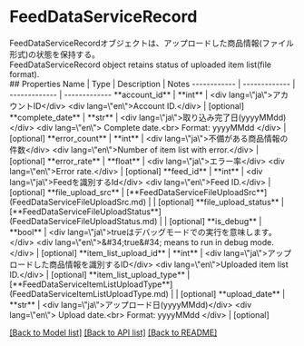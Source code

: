 # FeedDataServiceRecord

<div lang=\"ja\">FeedDataServiceRecordオブジェクトは、アップロードした商品情報(ファイル形式)の状態を保持する。</div> <div lang=\"en\">FeedDataServiceRecord object retains status of uploaded item list(file format).</div> 
## Properties
Name | Type | Description | Notes
------------ | ------------- | ------------- | -------------
**account_id** | **int** | &lt;div lang&#x3D;\&quot;ja\&quot;&gt;アカウントID&lt;/div&gt; &lt;div lang&#x3D;\&quot;en\&quot;&gt;Account ID.&lt;/div&gt;  | [optional] 
**complete_date** | **str** | &lt;div lang&#x3D;\&quot;ja\&quot;&gt;取り込み完了日(yyyyMMdd)&lt;/div&gt; &lt;div lang&#x3D;\&quot;en\&quot;&gt; Complete date.&lt;br&gt; Format: yyyyMMdd &lt;/div&gt;  | [optional] 
**error_count** | **int** | &lt;div lang&#x3D;\&quot;ja\&quot;&gt;不備がある商品情報の件数&lt;/div&gt; &lt;div lang&#x3D;\&quot;en\&quot;&gt;Number of item list with error.&lt;/div&gt;  | [optional] 
**error_rate** | **float** | &lt;div lang&#x3D;\&quot;ja\&quot;&gt;エラー率&lt;/div&gt; &lt;div lang&#x3D;\&quot;en\&quot;&gt;Error rate.&lt;/div&gt;  | [optional] 
**feed_id** | **int** | &lt;div lang&#x3D;\&quot;ja\&quot;&gt;Feedを識別するId&lt;/div&gt; &lt;div lang&#x3D;\&quot;en\&quot;&gt;Feed ID.&lt;/div&gt;  | [optional] 
**file_upload_src** | [**FeedDataServiceFileUploadSrc**](FeedDataServiceFileUploadSrc.md) |  | [optional] 
**file_upload_status** | [**FeedDataServiceFileUploadStatus**](FeedDataServiceFileUploadStatus.md) |  | [optional] 
**is_debug** | **bool** | &lt;div lang&#x3D;\&quot;ja\&quot;&gt;trueはデバッグモードでの実行を意味します。&lt;/div&gt; &lt;div lang&#x3D;\&quot;en\&quot;&gt;&amp;#34;true&amp;#34; means to run in debug mode.&lt;/div&gt;  | [optional] 
**item_list_upload_id** | **int** | &lt;div lang&#x3D;\&quot;ja\&quot;&gt;アップロードした商品情報を識別するID&lt;/div&gt; &lt;div lang&#x3D;\&quot;en\&quot;&gt;Uploaded item list ID.&lt;/div&gt;  | [optional] 
**item_list_upload_type** | [**FeedDataServiceItemListUploadType**](FeedDataServiceItemListUploadType.md) |  | [optional] 
**upload_date** | **str** | &lt;div lang&#x3D;\&quot;ja\&quot;&gt;アップロード日(yyyyMMdd)&lt;/div&gt; &lt;div lang&#x3D;\&quot;en\&quot;&gt; Upload date.&lt;br&gt; Format: yyyyMMdd &lt;/div&gt;  | [optional] 

[[Back to Model list]](../README.md#documentation-for-models) [[Back to API list]](../README.md#documentation-for-api-endpoints) [[Back to README]](../README.md)


